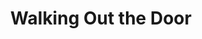 ---
layout: songpost
title: Walking Out the Door
category: Basement Sessions
artists: dan maynard, doug holmes
play_here:
  src: assets/audio/basement sessions/walking-out-the-door.mp3
  name: Walking Out the Door
  is_relative_url: true
embed_player:
  type: audio_file
  src: assets/audio/basement sessions/walking-out-the-door.mp3
  name: Walking Out the Door
  is_relative_url: true
---